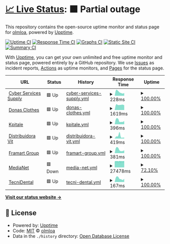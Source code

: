 # [📈 Live Status](https://webstatus.thecyberss.com/): <!--live status--> **🟧 Partial outage**

This repository contains the open-source uptime monitor and status page for [olmloa](https://webstatus.thecyberss.com/), powered by [Upptime](https://github.com/upptime/upptime).

[![Uptime CI](https://github.com/olmloa/upptime/workflows/Uptime%20CI/badge.svg)](https://github.com/olmloa/upptime/actions?query=workflow%3A%22Uptime+CI%22)
[![Response Time CI](https://github.com/olmloa/upptime/workflows/Response%20Time%20CI/badge.svg)](https://github.com/olmloa/upptime/actions?query=workflow%3A%22Response+Time+CI%22)
[![Graphs CI](https://github.com/olmloa/upptime/workflows/Graphs%20CI/badge.svg)](https://github.com/olmloa/upptime/actions?query=workflow%3A%22Graphs+CI%22)
[![Static Site CI](https://github.com/olmloa/upptime/workflows/Static%20Site%20CI/badge.svg)](https://github.com/olmloa/upptime/actions?query=workflow%3A%22Static+Site+CI%22)
[![Summary CI](https://github.com/olmloa/upptime/workflows/Summary%20CI/badge.svg)](https://github.com/olmloa/upptime/actions?query=workflow%3A%22Summary+CI%22)

With [Upptime](https://upptime.js.org), you can get your own unlimited and free uptime monitor and status page, powered entirely by a GitHub repository. We use [Issues](https://github.com/olmloa/upptime/issues) as incident reports, [Actions](https://github.com/olmloa/upptime/actions) as uptime monitors, and [Pages](https://webstatus.thecyberss.com/) for the status page.

<!--start: status pages-->
<!-- This summary is generated by Upptime (https://github.com/upptime/upptime) -->
<!-- Do not edit this manually, your changes will be overwritten -->
<!-- prettier-ignore -->
| URL | Status | History | Response Time | Uptime |
| --- | ------ | ------- | ------------- | ------ |
| <img alt="" src="https://icons.duckduckgo.com/ip3/cyberservicess.com.ico" height="13"> [Cyber Services Supply](https://cyberservicess.com/) | 🟩 Up | [cyber-services-supply.yml](https://github.com/olmloa/upptime/commits/HEAD/history/cyber-services-supply.yml) | <details><summary><img alt="Response time graph" src="./graphs/cyber-services-supply/response-time-week.png" height="20"> 228ms</summary><br><a href="https://webstatus.thecyberss.com/history/cyber-services-supply"><img alt="Response time 549" src="https://img.shields.io/endpoint?url=https%3A%2F%2Fraw.githubusercontent.com%2Folmloa%2Fupptime%2FHEAD%2Fapi%2Fcyber-services-supply%2Fresponse-time.json"></a><br><a href="https://webstatus.thecyberss.com/history/cyber-services-supply"><img alt="24-hour response time 166" src="https://img.shields.io/endpoint?url=https%3A%2F%2Fraw.githubusercontent.com%2Folmloa%2Fupptime%2FHEAD%2Fapi%2Fcyber-services-supply%2Fresponse-time-day.json"></a><br><a href="https://webstatus.thecyberss.com/history/cyber-services-supply"><img alt="7-day response time 228" src="https://img.shields.io/endpoint?url=https%3A%2F%2Fraw.githubusercontent.com%2Folmloa%2Fupptime%2FHEAD%2Fapi%2Fcyber-services-supply%2Fresponse-time-week.json"></a><br><a href="https://webstatus.thecyberss.com/history/cyber-services-supply"><img alt="30-day response time 253" src="https://img.shields.io/endpoint?url=https%3A%2F%2Fraw.githubusercontent.com%2Folmloa%2Fupptime%2FHEAD%2Fapi%2Fcyber-services-supply%2Fresponse-time-month.json"></a><br><a href="https://webstatus.thecyberss.com/history/cyber-services-supply"><img alt="1-year response time 535" src="https://img.shields.io/endpoint?url=https%3A%2F%2Fraw.githubusercontent.com%2Folmloa%2Fupptime%2FHEAD%2Fapi%2Fcyber-services-supply%2Fresponse-time-year.json"></a></details> | <details><summary><a href="https://webstatus.thecyberss.com/history/cyber-services-supply">100.00%</a></summary><a href="https://webstatus.thecyberss.com/history/cyber-services-supply"><img alt="All-time uptime 99.42%" src="https://img.shields.io/endpoint?url=https%3A%2F%2Fraw.githubusercontent.com%2Folmloa%2Fupptime%2FHEAD%2Fapi%2Fcyber-services-supply%2Fuptime.json"></a><br><a href="https://webstatus.thecyberss.com/history/cyber-services-supply"><img alt="24-hour uptime 100.00%" src="https://img.shields.io/endpoint?url=https%3A%2F%2Fraw.githubusercontent.com%2Folmloa%2Fupptime%2FHEAD%2Fapi%2Fcyber-services-supply%2Fuptime-day.json"></a><br><a href="https://webstatus.thecyberss.com/history/cyber-services-supply"><img alt="7-day uptime 100.00%" src="https://img.shields.io/endpoint?url=https%3A%2F%2Fraw.githubusercontent.com%2Folmloa%2Fupptime%2FHEAD%2Fapi%2Fcyber-services-supply%2Fuptime-week.json"></a><br><a href="https://webstatus.thecyberss.com/history/cyber-services-supply"><img alt="30-day uptime 99.91%" src="https://img.shields.io/endpoint?url=https%3A%2F%2Fraw.githubusercontent.com%2Folmloa%2Fupptime%2FHEAD%2Fapi%2Fcyber-services-supply%2Fuptime-month.json"></a><br><a href="https://webstatus.thecyberss.com/history/cyber-services-supply"><img alt="1-year uptime 99.35%" src="https://img.shields.io/endpoint?url=https%3A%2F%2Fraw.githubusercontent.com%2Folmloa%2Fupptime%2FHEAD%2Fapi%2Fcyber-services-supply%2Fuptime-year.json"></a></details>
| <img alt="" src="https://icons.duckduckgo.com/ip3/donasclothes.com.ico" height="13"> [Donas Clothes](https://donasclothes.com) | 🟩 Up | [donas-clothes.yml](https://github.com/olmloa/upptime/commits/HEAD/history/donas-clothes.yml) | <details><summary><img alt="Response time graph" src="./graphs/donas-clothes/response-time-week.png" height="20"> 1619ms</summary><br><a href="https://webstatus.thecyberss.com/history/donas-clothes"><img alt="Response time 1560" src="https://img.shields.io/endpoint?url=https%3A%2F%2Fraw.githubusercontent.com%2Folmloa%2Fupptime%2FHEAD%2Fapi%2Fdonas-clothes%2Fresponse-time.json"></a><br><a href="https://webstatus.thecyberss.com/history/donas-clothes"><img alt="24-hour response time 1507" src="https://img.shields.io/endpoint?url=https%3A%2F%2Fraw.githubusercontent.com%2Folmloa%2Fupptime%2FHEAD%2Fapi%2Fdonas-clothes%2Fresponse-time-day.json"></a><br><a href="https://webstatus.thecyberss.com/history/donas-clothes"><img alt="7-day response time 1619" src="https://img.shields.io/endpoint?url=https%3A%2F%2Fraw.githubusercontent.com%2Folmloa%2Fupptime%2FHEAD%2Fapi%2Fdonas-clothes%2Fresponse-time-week.json"></a><br><a href="https://webstatus.thecyberss.com/history/donas-clothes"><img alt="30-day response time 1691" src="https://img.shields.io/endpoint?url=https%3A%2F%2Fraw.githubusercontent.com%2Folmloa%2Fupptime%2FHEAD%2Fapi%2Fdonas-clothes%2Fresponse-time-month.json"></a><br><a href="https://webstatus.thecyberss.com/history/donas-clothes"><img alt="1-year response time 1560" src="https://img.shields.io/endpoint?url=https%3A%2F%2Fraw.githubusercontent.com%2Folmloa%2Fupptime%2FHEAD%2Fapi%2Fdonas-clothes%2Fresponse-time-year.json"></a></details> | <details><summary><a href="https://webstatus.thecyberss.com/history/donas-clothes">100.00%</a></summary><a href="https://webstatus.thecyberss.com/history/donas-clothes"><img alt="All-time uptime 99.91%" src="https://img.shields.io/endpoint?url=https%3A%2F%2Fraw.githubusercontent.com%2Folmloa%2Fupptime%2FHEAD%2Fapi%2Fdonas-clothes%2Fuptime.json"></a><br><a href="https://webstatus.thecyberss.com/history/donas-clothes"><img alt="24-hour uptime 100.00%" src="https://img.shields.io/endpoint?url=https%3A%2F%2Fraw.githubusercontent.com%2Folmloa%2Fupptime%2FHEAD%2Fapi%2Fdonas-clothes%2Fuptime-day.json"></a><br><a href="https://webstatus.thecyberss.com/history/donas-clothes"><img alt="7-day uptime 100.00%" src="https://img.shields.io/endpoint?url=https%3A%2F%2Fraw.githubusercontent.com%2Folmloa%2Fupptime%2FHEAD%2Fapi%2Fdonas-clothes%2Fuptime-week.json"></a><br><a href="https://webstatus.thecyberss.com/history/donas-clothes"><img alt="30-day uptime 99.91%" src="https://img.shields.io/endpoint?url=https%3A%2F%2Fraw.githubusercontent.com%2Folmloa%2Fupptime%2FHEAD%2Fapi%2Fdonas-clothes%2Fuptime-month.json"></a><br><a href="https://webstatus.thecyberss.com/history/donas-clothes"><img alt="1-year uptime 99.91%" src="https://img.shields.io/endpoint?url=https%3A%2F%2Fraw.githubusercontent.com%2Folmloa%2Fupptime%2FHEAD%2Fapi%2Fdonas-clothes%2Fuptime-year.json"></a></details>
| <img alt="" src="https://icons.duckduckgo.com/ip3/kpitale.com.ico" height="13"> [Kpitale](https://kpitale.com) | 🟩 Up | [kpitale.yml](https://github.com/olmloa/upptime/commits/HEAD/history/kpitale.yml) | <details><summary><img alt="Response time graph" src="./graphs/kpitale/response-time-week.png" height="20"> 396ms</summary><br><a href="https://webstatus.thecyberss.com/history/kpitale"><img alt="Response time 780" src="https://img.shields.io/endpoint?url=https%3A%2F%2Fraw.githubusercontent.com%2Folmloa%2Fupptime%2FHEAD%2Fapi%2Fkpitale%2Fresponse-time.json"></a><br><a href="https://webstatus.thecyberss.com/history/kpitale"><img alt="24-hour response time 341" src="https://img.shields.io/endpoint?url=https%3A%2F%2Fraw.githubusercontent.com%2Folmloa%2Fupptime%2FHEAD%2Fapi%2Fkpitale%2Fresponse-time-day.json"></a><br><a href="https://webstatus.thecyberss.com/history/kpitale"><img alt="7-day response time 396" src="https://img.shields.io/endpoint?url=https%3A%2F%2Fraw.githubusercontent.com%2Folmloa%2Fupptime%2FHEAD%2Fapi%2Fkpitale%2Fresponse-time-week.json"></a><br><a href="https://webstatus.thecyberss.com/history/kpitale"><img alt="30-day response time 493" src="https://img.shields.io/endpoint?url=https%3A%2F%2Fraw.githubusercontent.com%2Folmloa%2Fupptime%2FHEAD%2Fapi%2Fkpitale%2Fresponse-time-month.json"></a><br><a href="https://webstatus.thecyberss.com/history/kpitale"><img alt="1-year response time 780" src="https://img.shields.io/endpoint?url=https%3A%2F%2Fraw.githubusercontent.com%2Folmloa%2Fupptime%2FHEAD%2Fapi%2Fkpitale%2Fresponse-time-year.json"></a></details> | <details><summary><a href="https://webstatus.thecyberss.com/history/kpitale">100.00%</a></summary><a href="https://webstatus.thecyberss.com/history/kpitale"><img alt="All-time uptime 99.95%" src="https://img.shields.io/endpoint?url=https%3A%2F%2Fraw.githubusercontent.com%2Folmloa%2Fupptime%2FHEAD%2Fapi%2Fkpitale%2Fuptime.json"></a><br><a href="https://webstatus.thecyberss.com/history/kpitale"><img alt="24-hour uptime 100.00%" src="https://img.shields.io/endpoint?url=https%3A%2F%2Fraw.githubusercontent.com%2Folmloa%2Fupptime%2FHEAD%2Fapi%2Fkpitale%2Fuptime-day.json"></a><br><a href="https://webstatus.thecyberss.com/history/kpitale"><img alt="7-day uptime 100.00%" src="https://img.shields.io/endpoint?url=https%3A%2F%2Fraw.githubusercontent.com%2Folmloa%2Fupptime%2FHEAD%2Fapi%2Fkpitale%2Fuptime-week.json"></a><br><a href="https://webstatus.thecyberss.com/history/kpitale"><img alt="30-day uptime 99.92%" src="https://img.shields.io/endpoint?url=https%3A%2F%2Fraw.githubusercontent.com%2Folmloa%2Fupptime%2FHEAD%2Fapi%2Fkpitale%2Fuptime-month.json"></a><br><a href="https://webstatus.thecyberss.com/history/kpitale"><img alt="1-year uptime 99.95%" src="https://img.shields.io/endpoint?url=https%3A%2F%2Fraw.githubusercontent.com%2Folmloa%2Fupptime%2FHEAD%2Fapi%2Fkpitale%2Fuptime-year.json"></a></details>
| <img alt="" src="https://icons.duckduckgo.com/ip3/distribuidoravit.com.ico" height="13"> [Distribuidora Vit](https://distribuidoravit.com) | 🟩 Up | [distribuidora-vit.yml](https://github.com/olmloa/upptime/commits/HEAD/history/distribuidora-vit.yml) | <details><summary><img alt="Response time graph" src="./graphs/distribuidora-vit/response-time-week.png" height="20"> 419ms</summary><br><a href="https://webstatus.thecyberss.com/history/distribuidora-vit"><img alt="Response time 2525" src="https://img.shields.io/endpoint?url=https%3A%2F%2Fraw.githubusercontent.com%2Folmloa%2Fupptime%2FHEAD%2Fapi%2Fdistribuidora-vit%2Fresponse-time.json"></a><br><a href="https://webstatus.thecyberss.com/history/distribuidora-vit"><img alt="24-hour response time 186" src="https://img.shields.io/endpoint?url=https%3A%2F%2Fraw.githubusercontent.com%2Folmloa%2Fupptime%2FHEAD%2Fapi%2Fdistribuidora-vit%2Fresponse-time-day.json"></a><br><a href="https://webstatus.thecyberss.com/history/distribuidora-vit"><img alt="7-day response time 419" src="https://img.shields.io/endpoint?url=https%3A%2F%2Fraw.githubusercontent.com%2Folmloa%2Fupptime%2FHEAD%2Fapi%2Fdistribuidora-vit%2Fresponse-time-week.json"></a><br><a href="https://webstatus.thecyberss.com/history/distribuidora-vit"><img alt="30-day response time 848" src="https://img.shields.io/endpoint?url=https%3A%2F%2Fraw.githubusercontent.com%2Folmloa%2Fupptime%2FHEAD%2Fapi%2Fdistribuidora-vit%2Fresponse-time-month.json"></a><br><a href="https://webstatus.thecyberss.com/history/distribuidora-vit"><img alt="1-year response time 2162" src="https://img.shields.io/endpoint?url=https%3A%2F%2Fraw.githubusercontent.com%2Folmloa%2Fupptime%2FHEAD%2Fapi%2Fdistribuidora-vit%2Fresponse-time-year.json"></a></details> | <details><summary><a href="https://webstatus.thecyberss.com/history/distribuidora-vit">100.00%</a></summary><a href="https://webstatus.thecyberss.com/history/distribuidora-vit"><img alt="All-time uptime 99.89%" src="https://img.shields.io/endpoint?url=https%3A%2F%2Fraw.githubusercontent.com%2Folmloa%2Fupptime%2FHEAD%2Fapi%2Fdistribuidora-vit%2Fuptime.json"></a><br><a href="https://webstatus.thecyberss.com/history/distribuidora-vit"><img alt="24-hour uptime 100.00%" src="https://img.shields.io/endpoint?url=https%3A%2F%2Fraw.githubusercontent.com%2Folmloa%2Fupptime%2FHEAD%2Fapi%2Fdistribuidora-vit%2Fuptime-day.json"></a><br><a href="https://webstatus.thecyberss.com/history/distribuidora-vit"><img alt="7-day uptime 100.00%" src="https://img.shields.io/endpoint?url=https%3A%2F%2Fraw.githubusercontent.com%2Folmloa%2Fupptime%2FHEAD%2Fapi%2Fdistribuidora-vit%2Fuptime-week.json"></a><br><a href="https://webstatus.thecyberss.com/history/distribuidora-vit"><img alt="30-day uptime 99.92%" src="https://img.shields.io/endpoint?url=https%3A%2F%2Fraw.githubusercontent.com%2Folmloa%2Fupptime%2FHEAD%2Fapi%2Fdistribuidora-vit%2Fuptime-month.json"></a><br><a href="https://webstatus.thecyberss.com/history/distribuidora-vit"><img alt="1-year uptime 99.96%" src="https://img.shields.io/endpoint?url=https%3A%2F%2Fraw.githubusercontent.com%2Folmloa%2Fupptime%2FHEAD%2Fapi%2Fdistribuidora-vit%2Fuptime-year.json"></a></details>
| <img alt="" src="https://icons.duckduckgo.com/ip3/framartgroup.com.ico" height="13"> [Framart Group](https://framartgroup.com) | 🟩 Up | [framart-group.yml](https://github.com/olmloa/upptime/commits/HEAD/history/framart-group.yml) | <details><summary><img alt="Response time graph" src="./graphs/framart-group/response-time-week.png" height="20"> 381ms</summary><br><a href="https://webstatus.thecyberss.com/history/framart-group"><img alt="Response time 1495" src="https://img.shields.io/endpoint?url=https%3A%2F%2Fraw.githubusercontent.com%2Folmloa%2Fupptime%2FHEAD%2Fapi%2Fframart-group%2Fresponse-time.json"></a><br><a href="https://webstatus.thecyberss.com/history/framart-group"><img alt="24-hour response time 300" src="https://img.shields.io/endpoint?url=https%3A%2F%2Fraw.githubusercontent.com%2Folmloa%2Fupptime%2FHEAD%2Fapi%2Fframart-group%2Fresponse-time-day.json"></a><br><a href="https://webstatus.thecyberss.com/history/framart-group"><img alt="7-day response time 381" src="https://img.shields.io/endpoint?url=https%3A%2F%2Fraw.githubusercontent.com%2Folmloa%2Fupptime%2FHEAD%2Fapi%2Fframart-group%2Fresponse-time-week.json"></a><br><a href="https://webstatus.thecyberss.com/history/framart-group"><img alt="30-day response time 414" src="https://img.shields.io/endpoint?url=https%3A%2F%2Fraw.githubusercontent.com%2Folmloa%2Fupptime%2FHEAD%2Fapi%2Fframart-group%2Fresponse-time-month.json"></a><br><a href="https://webstatus.thecyberss.com/history/framart-group"><img alt="1-year response time 1216" src="https://img.shields.io/endpoint?url=https%3A%2F%2Fraw.githubusercontent.com%2Folmloa%2Fupptime%2FHEAD%2Fapi%2Fframart-group%2Fresponse-time-year.json"></a></details> | <details><summary><a href="https://webstatus.thecyberss.com/history/framart-group">100.00%</a></summary><a href="https://webstatus.thecyberss.com/history/framart-group"><img alt="All-time uptime 99.82%" src="https://img.shields.io/endpoint?url=https%3A%2F%2Fraw.githubusercontent.com%2Folmloa%2Fupptime%2FHEAD%2Fapi%2Fframart-group%2Fuptime.json"></a><br><a href="https://webstatus.thecyberss.com/history/framart-group"><img alt="24-hour uptime 100.00%" src="https://img.shields.io/endpoint?url=https%3A%2F%2Fraw.githubusercontent.com%2Folmloa%2Fupptime%2FHEAD%2Fapi%2Fframart-group%2Fuptime-day.json"></a><br><a href="https://webstatus.thecyberss.com/history/framart-group"><img alt="7-day uptime 100.00%" src="https://img.shields.io/endpoint?url=https%3A%2F%2Fraw.githubusercontent.com%2Folmloa%2Fupptime%2FHEAD%2Fapi%2Fframart-group%2Fuptime-week.json"></a><br><a href="https://webstatus.thecyberss.com/history/framart-group"><img alt="30-day uptime 99.92%" src="https://img.shields.io/endpoint?url=https%3A%2F%2Fraw.githubusercontent.com%2Folmloa%2Fupptime%2FHEAD%2Fapi%2Fframart-group%2Fuptime-month.json"></a><br><a href="https://webstatus.thecyberss.com/history/framart-group"><img alt="1-year uptime 99.89%" src="https://img.shields.io/endpoint?url=https%3A%2F%2Fraw.githubusercontent.com%2Folmloa%2Fupptime%2FHEAD%2Fapi%2Fframart-group%2Fuptime-year.json"></a></details>
| <img alt="" src="https://icons.duckduckgo.com/ip3/medianet-pa.com.ico" height="13"> [MediaNet](https://medianet-pa.com) | 🟥 Down | [media-net.yml](https://github.com/olmloa/upptime/commits/HEAD/history/media-net.yml) | <details><summary><img alt="Response time graph" src="./graphs/media-net/response-time-week.png" height="20"> 27478ms</summary><br><a href="https://webstatus.thecyberss.com/history/media-net"><img alt="Response time 18027" src="https://img.shields.io/endpoint?url=https%3A%2F%2Fraw.githubusercontent.com%2Folmloa%2Fupptime%2FHEAD%2Fapi%2Fmedia-net%2Fresponse-time.json"></a><br><a href="https://webstatus.thecyberss.com/history/media-net"><img alt="24-hour response time 27683" src="https://img.shields.io/endpoint?url=https%3A%2F%2Fraw.githubusercontent.com%2Folmloa%2Fupptime%2FHEAD%2Fapi%2Fmedia-net%2Fresponse-time-day.json"></a><br><a href="https://webstatus.thecyberss.com/history/media-net"><img alt="7-day response time 27478" src="https://img.shields.io/endpoint?url=https%3A%2F%2Fraw.githubusercontent.com%2Folmloa%2Fupptime%2FHEAD%2Fapi%2Fmedia-net%2Fresponse-time-week.json"></a><br><a href="https://webstatus.thecyberss.com/history/media-net"><img alt="30-day response time 26771" src="https://img.shields.io/endpoint?url=https%3A%2F%2Fraw.githubusercontent.com%2Folmloa%2Fupptime%2FHEAD%2Fapi%2Fmedia-net%2Fresponse-time-month.json"></a><br><a href="https://webstatus.thecyberss.com/history/media-net"><img alt="1-year response time 19724" src="https://img.shields.io/endpoint?url=https%3A%2F%2Fraw.githubusercontent.com%2Folmloa%2Fupptime%2FHEAD%2Fapi%2Fmedia-net%2Fresponse-time-year.json"></a></details> | <details><summary><a href="https://webstatus.thecyberss.com/history/media-net">72.10%</a></summary><a href="https://webstatus.thecyberss.com/history/media-net"><img alt="All-time uptime 99.52%" src="https://img.shields.io/endpoint?url=https%3A%2F%2Fraw.githubusercontent.com%2Folmloa%2Fupptime%2FHEAD%2Fapi%2Fmedia-net%2Fuptime.json"></a><br><a href="https://webstatus.thecyberss.com/history/media-net"><img alt="24-hour uptime 70.50%" src="https://img.shields.io/endpoint?url=https%3A%2F%2Fraw.githubusercontent.com%2Folmloa%2Fupptime%2FHEAD%2Fapi%2Fmedia-net%2Fuptime-day.json"></a><br><a href="https://webstatus.thecyberss.com/history/media-net"><img alt="7-day uptime 72.10%" src="https://img.shields.io/endpoint?url=https%3A%2F%2Fraw.githubusercontent.com%2Folmloa%2Fupptime%2FHEAD%2Fapi%2Fmedia-net%2Fuptime-week.json"></a><br><a href="https://webstatus.thecyberss.com/history/media-net"><img alt="30-day uptime 92.43%" src="https://img.shields.io/endpoint?url=https%3A%2F%2Fraw.githubusercontent.com%2Folmloa%2Fupptime%2FHEAD%2Fapi%2Fmedia-net%2Fuptime-month.json"></a><br><a href="https://webstatus.thecyberss.com/history/media-net"><img alt="1-year uptime 99.37%" src="https://img.shields.io/endpoint?url=https%3A%2F%2Fraw.githubusercontent.com%2Folmloa%2Fupptime%2FHEAD%2Fapi%2Fmedia-net%2Fuptime-year.json"></a></details>
| <img alt="" src="https://icons.duckduckgo.com/ip3/tecnidentalpa.com.ico" height="13"> [TecniDental](https://tecnidentalpa.com) | 🟩 Up | [tecni-dental.yml](https://github.com/olmloa/upptime/commits/HEAD/history/tecni-dental.yml) | <details><summary><img alt="Response time graph" src="./graphs/tecni-dental/response-time-week.png" height="20"> 167ms</summary><br><a href="https://webstatus.thecyberss.com/history/tecni-dental"><img alt="Response time 232" src="https://img.shields.io/endpoint?url=https%3A%2F%2Fraw.githubusercontent.com%2Folmloa%2Fupptime%2FHEAD%2Fapi%2Ftecni-dental%2Fresponse-time.json"></a><br><a href="https://webstatus.thecyberss.com/history/tecni-dental"><img alt="24-hour response time 145" src="https://img.shields.io/endpoint?url=https%3A%2F%2Fraw.githubusercontent.com%2Folmloa%2Fupptime%2FHEAD%2Fapi%2Ftecni-dental%2Fresponse-time-day.json"></a><br><a href="https://webstatus.thecyberss.com/history/tecni-dental"><img alt="7-day response time 167" src="https://img.shields.io/endpoint?url=https%3A%2F%2Fraw.githubusercontent.com%2Folmloa%2Fupptime%2FHEAD%2Fapi%2Ftecni-dental%2Fresponse-time-week.json"></a><br><a href="https://webstatus.thecyberss.com/history/tecni-dental"><img alt="30-day response time 178" src="https://img.shields.io/endpoint?url=https%3A%2F%2Fraw.githubusercontent.com%2Folmloa%2Fupptime%2FHEAD%2Fapi%2Ftecni-dental%2Fresponse-time-month.json"></a><br><a href="https://webstatus.thecyberss.com/history/tecni-dental"><img alt="1-year response time 224" src="https://img.shields.io/endpoint?url=https%3A%2F%2Fraw.githubusercontent.com%2Folmloa%2Fupptime%2FHEAD%2Fapi%2Ftecni-dental%2Fresponse-time-year.json"></a></details> | <details><summary><a href="https://webstatus.thecyberss.com/history/tecni-dental">100.00%</a></summary><a href="https://webstatus.thecyberss.com/history/tecni-dental"><img alt="All-time uptime 99.89%" src="https://img.shields.io/endpoint?url=https%3A%2F%2Fraw.githubusercontent.com%2Folmloa%2Fupptime%2FHEAD%2Fapi%2Ftecni-dental%2Fuptime.json"></a><br><a href="https://webstatus.thecyberss.com/history/tecni-dental"><img alt="24-hour uptime 100.00%" src="https://img.shields.io/endpoint?url=https%3A%2F%2Fraw.githubusercontent.com%2Folmloa%2Fupptime%2FHEAD%2Fapi%2Ftecni-dental%2Fuptime-day.json"></a><br><a href="https://webstatus.thecyberss.com/history/tecni-dental"><img alt="7-day uptime 100.00%" src="https://img.shields.io/endpoint?url=https%3A%2F%2Fraw.githubusercontent.com%2Folmloa%2Fupptime%2FHEAD%2Fapi%2Ftecni-dental%2Fuptime-week.json"></a><br><a href="https://webstatus.thecyberss.com/history/tecni-dental"><img alt="30-day uptime 99.93%" src="https://img.shields.io/endpoint?url=https%3A%2F%2Fraw.githubusercontent.com%2Folmloa%2Fupptime%2FHEAD%2Fapi%2Ftecni-dental%2Fuptime-month.json"></a><br><a href="https://webstatus.thecyberss.com/history/tecni-dental"><img alt="1-year uptime 99.97%" src="https://img.shields.io/endpoint?url=https%3A%2F%2Fraw.githubusercontent.com%2Folmloa%2Fupptime%2FHEAD%2Fapi%2Ftecni-dental%2Fuptime-year.json"></a></details>

<!--end: status pages-->

[**Visit our status website →**](https://webstatus.thecyberss.com/)

## 📄 License

- Powered by: [Upptime](https://github.com/upptime/upptime)
- Code: [MIT](./LICENSE) © [olmloa](https://webstatus.thecyberss.com/)
- Data in the `./history` directory: [Open Database License](https://opendatacommons.org/licenses/odbl/1-0/)
